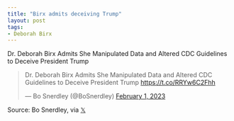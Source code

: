 ```yaml
---
title: "Birx admits deceiving Trump"
layout: post
tags:
- Deborah Birx
---
```


Dr. Deborah Birx Admits She Manipulated Data and Altered CDC Guidelines to Deceive President Trump

<blockquote class="twitter-tweet"><p lang="en" dir="ltr">Dr. Deborah Birx Admits She Manipulated Data and Altered CDC Guidelines to Deceive President Trump <a href="https://t.co/RRYw6C2Fhh">https://t.co/RRYw6C2Fhh</a></p>&mdash; Bo Snerdley (@BoSnerdley) <a href="https://twitter.com/BoSnerdley/status/1620866121871273984?ref_src=twsrc%5Etfw">February 1, 2023</a></blockquote> <script async src="https://platform.twitter.com/widgets.js" charset="utf-8"></script>

Source: Bo Snerdley, via [𝕏](https://x.com)
